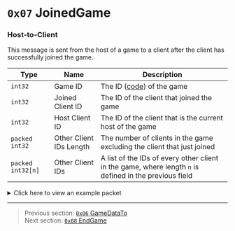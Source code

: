 # `0x07` JoinedGame

### Host-to-Client

This message is sent from the host of a game to a client after the client has successfully joined the game.

| Type | Name | Description |
| --- | --- | --- |
| `int32` | Game ID | The ID ([code](../07_miscellaneous/02_converting_game_ids_to_and_from_game_codes.md)) of the game |
| `int32` | Joined Client ID | The ID of the client that joined the game |
| `int32` | Host Client ID | The ID of the client that is the current host of the game |
| `packed int32` | Other Client IDs Length | The number of clients in the game excluding the client that just joined |
| `packed int32[n]` | Other Client IDs | A list of the IDs of every other client in the game, where length `n` is defined in the previous field |

<details>
    <summary>Click here to view an example packet</summary>

```
01                  # Reliable packet
0001                # Nonce
210007              # Hazel message (tag of 0x07 = JoinedGame)
    d3503f8a        # Game ID: -1975562029 (REDSUS)
    412d2400        # Joined Client ID: 2370881
    86252400        # Host Client ID: 2368902
    05              # Other Client IDs Length: 5
        86cb9001    # Other Client IDs[0]: 2368902
        fecc9001    # Other Client IDs[1]: 2369150
        f8d99001    # Other Client IDs[2]: 2370808
        86da9001    # Other Client IDs[3]: 2370822
        8fda9001    # Other Client IDs[4]: 2370831
```
</details>

---

> Previous section: [`0x06` GameDataTo](06_gamedatato.md)<br>
> Next section: [`0x08` EndGame](08_endgame.md)
